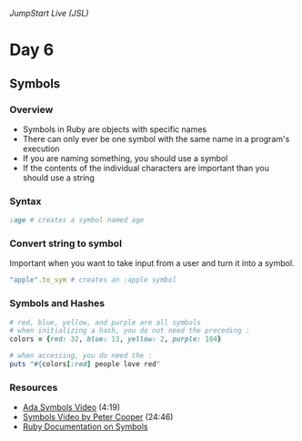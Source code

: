 _JumpStart Live (JSL)_

# Day 6

## Symbols

### Overview

* Symbols in Ruby are objects with specific names
* There can only ever be one symbol with the same name in a program's execution
* If you are naming something, you should use a symbol
* If the contents of the individual characters are important than you should use a string

### Syntax

```ruby
:age # creates a symbol named age
```

### Convert string to symbol

Important when you want to take input from a user and turn it into a symbol.

```ruby
"apple".to_sym # creates an :apple symbol
```

### Symbols and Hashes

```ruby
# red, blue, yellow, and purple are all symbols
# when initializing a hash, you do not need the preceding :
colors = {red: 32, blue: 13, yellow: 2, purple: 104}

# when accessing, you do need the :
puts "#{colors[:red] people love red"
```

### Resources

* [Ada Symbols Video](https://adaacademy.hosted.panopto.com/Panopto/Pages/Viewer.aspx?id=c01b4ab7-7a1e-4f92-9e27-c7d561146016) (4:19)
* [Symbols Video by Peter Cooper](https://youtu.be/mBXGBbEbXZY) (24:46)
* [Ruby Documentation on Symbols](http://ruby-doc.org/core-2.4.0/Symbol.html)
